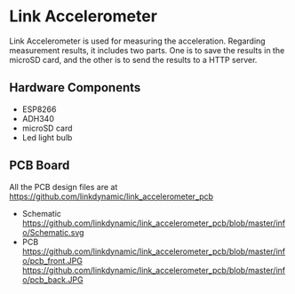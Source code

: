 # Link Accelerometer
Link Accelerometer is used for measuring the acceleration. Regarding measurement results, it includes two parts. One is to save the results in the microSD card, and the other is to send the results to a HTTP server.

## Hardware Components
 * ESP8266
 * ADH340
 * microSD card
 * Led light bulb

## PCB Board
All the PCB design files are at https://github.com/linkdynamic/link_accelerometer_pcb
 * Schematic
 https://github.com/linkdynamic/link_accelerometer_pcb/blob/master/info/Schematic.svg
 * PCB
 https://github.com/linkdynamic/link_accelerometer_pcb/blob/master/info/pcb_front.JPG
 https://github.com/linkdynamic/link_accelerometer_pcb/blob/master/info/pcb_back.JPG

